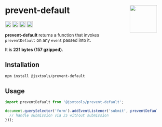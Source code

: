 # prevent-default [<img src="https://avatars.githubusercontent.com/u/52989093" alt="" width="90" height="90" align="right">][monorepo]

[<img alt="npm version" src="https://img.shields.io/npm/v/@jsxtools/prevent-default.svg" height="20">](https://www.npmjs.com/package/@jsxtools/prevent-default)
[<img alt="build status" src="https://img.shields.io/travis/jsxtools/monorepo/master.svg" height="20">](https://travis-ci.org/jsxtools/monorepo/prevent-default)
[<img alt="issue tracker" src="https://img.shields.io/github/issues/jsxtools/monorepo/prevent-default.svg" height="20">](https://github.com/jsxtools/monorepo/issues?q=is:issue+is:open+label:prevent-default)
[<img alt="pull requests" src="https://img.shields.io/github/issues-pr/jsxtools/monorepo/prevent-default.svg" height="20">](https://github.com/jsxtools/monorepo/pulls?q=is:pr+is:open+label:prevent-default)

**prevent-default** returns a function that invokes `preventDefault` on any `event` passed into it.

It is <strong size>221 bytes (157 gzipped)</strong>.

## Installation

```sh
npm install @jsxtools/prevent-default
```

## Usage

```js
import preventDefault from '@jsxtools/prevent-default';

document.querySelector('form').addEventListener('submit', preventDefault(() => {
  // handle submission via JS without submission
}));
```

[monorepo]: https://github.com/jsxtools/monorepo
